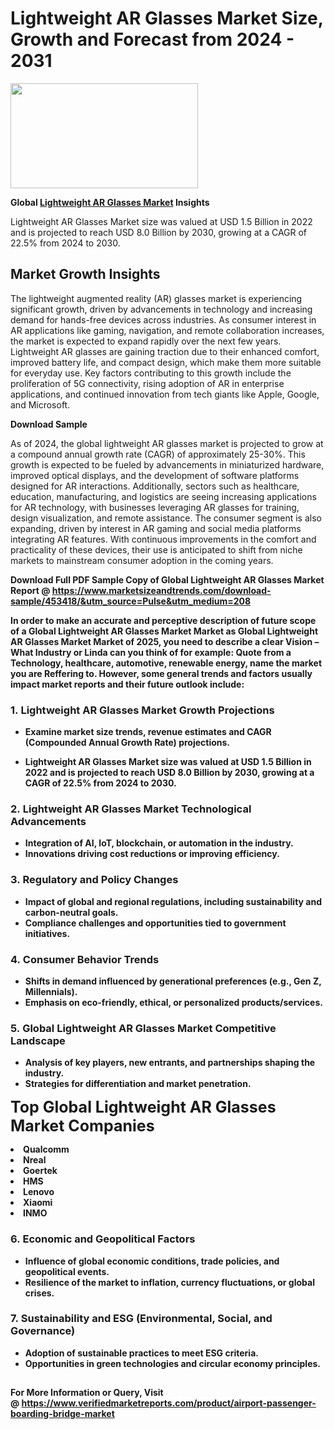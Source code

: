 <H1>Lightweight AR Glasses Market Size, Growth and Forecast from 2024 - 2031</H1><img class="aligncenter size-medium wp-image-584254" src="https://thirdeyenews.in/wp-content/uploads/2024/09/Global-Market-Research-300x168.jpeg" alt="" width="300" height="168" /><p><strong>Global&nbsp;<a href="https://www.marketsizeandtrends.com/download-sample/453418/&amp;utm_source=Pulse&amp;utm_medium=208">Lightweight AR Glasses Market</a> Insights</strong></p><p>Lightweight AR Glasses Market size was valued at USD 1.5 Billion in 2022 and is projected to reach USD 8.0 Billion by 2030, growing at a CAGR of 22.5% from 2024 to 2030.</p><p><h2>Market Growth Insights</h2> <p>The lightweight augmented reality (AR) glasses market is experiencing significant growth, driven by advancements in technology and increasing demand for hands-free devices across industries. As consumer interest in AR applications like gaming, navigation, and remote collaboration increases, the market is expected to expand rapidly over the next few years. Lightweight AR glasses are gaining traction due to their enhanced comfort, improved battery life, and compact design, which make them more suitable for everyday use. Key factors contributing to this growth include the proliferation of 5G connectivity, rising adoption of AR in enterprise applications, and continued innovation from tech giants like Apple, Google, and Microsoft.</p> <p><strong>Download Sample</strong></p> <p>As of 2024, the global lightweight AR glasses market is projected to grow at a compound annual growth rate (CAGR) of approximately 25-30%. This growth is expected to be fueled by advancements in miniaturized hardware, improved optical displays, and the development of software platforms designed for AR interactions. Additionally, sectors such as healthcare, education, manufacturing, and logistics are seeing increasing applications for AR technology, with businesses leveraging AR glasses for training, design visualization, and remote assistance. The consumer segment is also expanding, driven by interest in AR gaming and social media platforms integrating AR features. With continuous improvements in the comfort and practicality of these devices, their use is anticipated to shift from niche markets to mainstream consumer adoption in the coming years. <p><strong></p><p><span class=""><strong>Download Full PDF Sample Copy of Global Lightweight AR Glasses Market Report</strong> @ <a href="https://www.marketsizeandtrends.com/download-sample/453418/&amp;utm_source=Pulse&amp;utm_medium=208" target="_blank">https://www.marketsizeandtrends.com/download-sample/453418/&amp;utm_source=Pulse&amp;utm_medium=208</a></span></p><p>In order to make an accurate and perceptive description of future scope of a Global&nbsp;Lightweight AR Glasses Market Market as Global&nbsp;Lightweight AR Glasses Market Market of 2025, you need to describe a clear Vision &ndash; What Industry or Linda can you think of for example: Quote from a Technology, healthcare, automotive, renewable energy, name the market you are Reffering to. However, some general trends and factors usually impact market reports and their future outlook include:</p><h3>1.&nbsp;<strong>Lightweight AR Glasses Market Growth Projections</strong></h3><ul><li>Examine market size trends, revenue estimates and CAGR (Compounded Annual Growth Rate) projections.</li><li><p>Lightweight AR Glasses Market size was valued at USD 1.5 Billion in 2022 and is projected to reach USD 8.0 Billion by 2030, growing at a CAGR of 22.5% from 2024 to 2030.</p></li></ul><h3>2.&nbsp;<strong>Lightweight AR Glasses Market Technological Advancements</strong></h3><ul><li>Integration of AI, IoT, blockchain, or automation in the industry.</li><li>Innovations driving cost reductions or improving efficiency.</li></ul><h3>3.&nbsp;<strong>Regulatory and Policy Changes</strong></h3><ul><li>Impact of global and regional regulations, including sustainability and carbon-neutral goals.</li><li>Compliance challenges and opportunities tied to government initiatives.</li></ul><h3>4.&nbsp;<strong>Consumer Behavior Trends</strong></h3><ul><li>Shifts in demand influenced by generational preferences (e.g., Gen Z, Millennials).</li><li>Emphasis on eco-friendly, ethical, or personalized products/services.</li></ul><h3>5.&nbsp;<strong>Global Lightweight AR Glasses Market Competitive Landscape</strong></h3><ul><li>Analysis of key players, new entrants, and partnerships shaping the industry.</li><li>Strategies for differentiation and market penetration.</li></ul><p data-pm-slice="1 1 []"><span style="color: inherit; font-family: inherit; font-size: 25px;">Top Global Lightweight AR Glasses Market Companies</span></p><div class="" data-test-id=""><p><li>Qualcomm</li><li> Nreal</li><li> Goertek</li><li> HMS</li><li> Lenovo</li><li> Xiaomi</li><li> INMO</li></p></div><h3>6.&nbsp;<strong>Economic and Geopolitical Factors</strong></h3><ul><li>Influence of global economic conditions, trade policies, and geopolitical events.</li><li>Resilience of the market to inflation, currency fluctuations, or global crises.</li></ul><h3>7.&nbsp;<strong>Sustainability and ESG (Environmental, Social, and Governance)</strong></h3><ul><li>Adoption of sustainable practices to meet ESG criteria.</li><li>Opportunities in green technologies and circular economy principles.</li></ul><h2><strong style="font-size: 14px;">For More Information or Query, Visit @&nbsp;</strong><a style="background-color: #ffffff; font-size: 14px;" href="https://www.marketsizeandtrends.com/report/lightweight-ar-glasses-market/" target="_blank">https://www.verifiedmarketreports.com/product/airport-passenger-boarding-bridge-market</a></h2>
